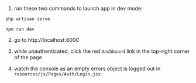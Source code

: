 1. run these two commands to launch app in dev mode:

```
php artisan serve
```

```
npm run dev
```

2. go to http://localhost:8000

3. while unauthenticated, click the red `Dashboard` link in the top-right corner of the page

4. watch the console as an empty errors object is logged out in `resources/js/Pages/Auth/Login.jsx`
